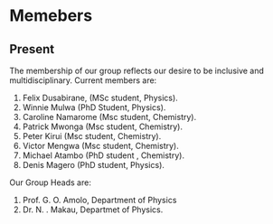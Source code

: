 Memebers
=========================================

Present
-----------

The membership of our group reflects our desire to be inclusive and
multidisciplinary. Current members are:

1. Felix Dusabirane, (MSc student, Physics).
2. Winnie Mulwa  (PhD Student, Physics).
3. Caroline Namarome (Msc student, Chemistry).
3. Patrick Mwonga (Msc student, Chemistry).
3. Peter Kirui (Msc student, Chemistry).
3. Victor Mengwa (Msc student, Chemistry).
4. Michael Atambo (PhD student , Chemistry).
5. Denis Magero (PhD student, Physics).

Our Group Heads are:

1. Prof. G. O. Amolo, Department of Physics
2. Dr. N. . Makau,  Departmet of Physics.


